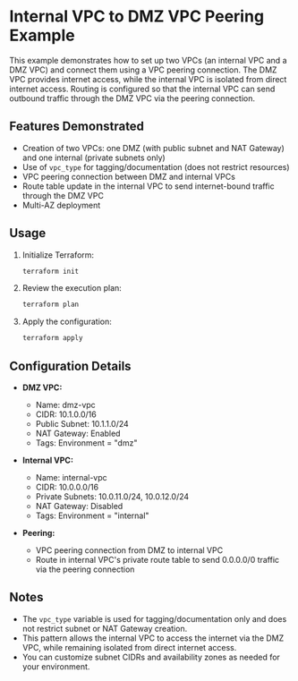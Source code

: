 # Internal VPC to DMZ VPC Peering Example

This example demonstrates how to set up two VPCs (an internal VPC and a DMZ VPC) and connect them using a VPC peering connection. The DMZ VPC provides internet access, while the internal VPC is isolated from direct internet access. Routing is configured so that the internal VPC can send outbound traffic through the DMZ VPC via the peering connection.

## Features Demonstrated

- Creation of two VPCs: one DMZ (with public subnet and NAT Gateway) and one internal (private subnets only)
- Use of `vpc_type` for tagging/documentation (does not restrict resources)
- VPC peering connection between DMZ and internal VPCs
- Route table update in the internal VPC to send internet-bound traffic through the DMZ VPC
- Multi-AZ deployment

## Usage

1. Initialize Terraform:

    ```bash
    terraform init
    ```

2. Review the execution plan:

    ```bash
    terraform plan
    ```

3. Apply the configuration:

    ```bash
    terraform apply
    ```

## Configuration Details

- **DMZ VPC:**
  - Name: dmz-vpc
  - CIDR: 10.1.0.0/16
  - Public Subnet: 10.1.1.0/24
  - NAT Gateway: Enabled
  - Tags: Environment = "dmz"

- **Internal VPC:**
  - Name: internal-vpc
  - CIDR: 10.0.0.0/16
  - Private Subnets: 10.0.11.0/24, 10.0.12.0/24
  - NAT Gateway: Disabled
  - Tags: Environment = "internal"

- **Peering:**
  - VPC peering connection from DMZ to internal VPC
  - Route in internal VPC's private route table to send 0.0.0.0/0 traffic via the peering connection

## Notes

- The `vpc_type` variable is used for tagging/documentation only and does not restrict subnet or NAT Gateway creation.
- This pattern allows the internal VPC to access the internet via the DMZ VPC, while remaining isolated from direct internet access.
- You can customize subnet CIDRs and availability zones as needed for your environment.
